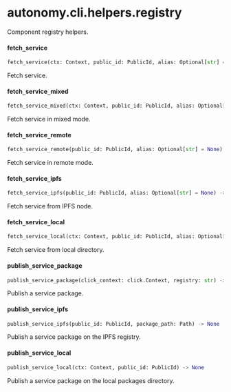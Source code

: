 <a name="autonomy.cli.helpers.registry"></a>
# autonomy.cli.helpers.registry

Component registry helpers.

<a name="autonomy.cli.helpers.registry.fetch_service"></a>
#### fetch`_`service

```python
fetch_service(ctx: Context, public_id: PublicId, alias: Optional[str] = None) -> Path
```

Fetch service.

<a name="autonomy.cli.helpers.registry.fetch_service_mixed"></a>
#### fetch`_`service`_`mixed

```python
fetch_service_mixed(ctx: Context, public_id: PublicId, alias: Optional[str] = None) -> Path
```

Fetch service in mixed mode.

<a name="autonomy.cli.helpers.registry.fetch_service_remote"></a>
#### fetch`_`service`_`remote

```python
fetch_service_remote(public_id: PublicId, alias: Optional[str] = None) -> Path
```

Fetch service in remote mode.

<a name="autonomy.cli.helpers.registry.fetch_service_ipfs"></a>
#### fetch`_`service`_`ipfs

```python
fetch_service_ipfs(public_id: PublicId, alias: Optional[str] = None) -> Path
```

Fetch service from IPFS node.

<a name="autonomy.cli.helpers.registry.fetch_service_local"></a>
#### fetch`_`service`_`local

```python
fetch_service_local(ctx: Context, public_id: PublicId, alias: Optional[str] = None) -> Path
```

Fetch service from local directory.

<a name="autonomy.cli.helpers.registry.publish_service_package"></a>
#### publish`_`service`_`package

```python
publish_service_package(click_context: click.Context, registry: str) -> None
```

Publish a service package.

<a name="autonomy.cli.helpers.registry.publish_service_ipfs"></a>
#### publish`_`service`_`ipfs

```python
publish_service_ipfs(public_id: PublicId, package_path: Path) -> None
```

Publish a service package on the IPFS registry.

<a name="autonomy.cli.helpers.registry.publish_service_local"></a>
#### publish`_`service`_`local

```python
publish_service_local(ctx: Context, public_id: PublicId) -> None
```

Publish a service package on the local packages directory.


